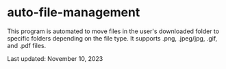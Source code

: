 # auto-file-management

This program is automated to move files in the user's downloaded folder to specific folders depending on the file type.
It supports .png, .jpeg/jpg, .gif, and .pdf files.

Last updated: November 10, 2023
